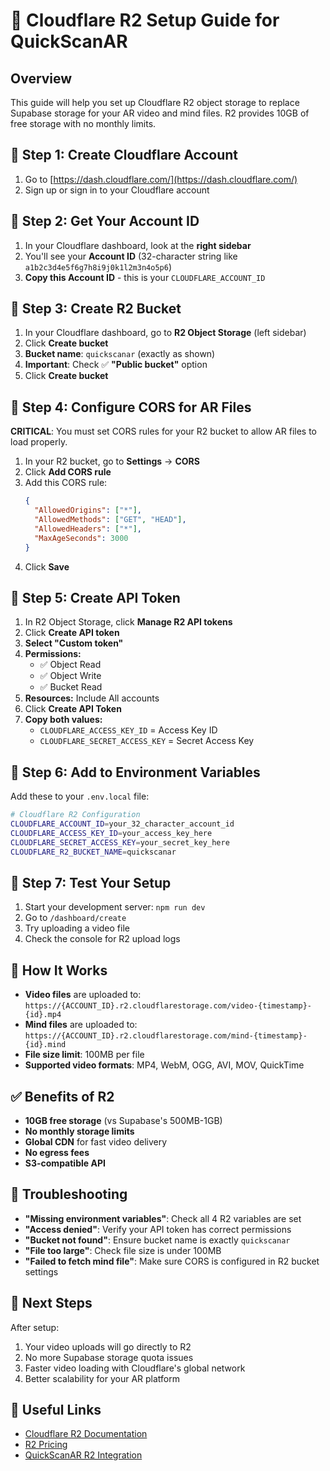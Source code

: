 # 🚀 Cloudflare R2 Setup Guide for QuickScanAR

## **Overview**
This guide will help you set up Cloudflare R2 object storage to replace Supabase storage for your AR video and mind files. R2 provides 10GB of free storage with no monthly limits.

## **🎯 Step 1: Create Cloudflare Account**
1. Go to [https://dash.cloudflare.com/](https://dash.cloudflare.com/)
2. Sign up or sign in to your Cloudflare account

## **🎯 Step 2: Get Your Account ID**
1. In your Cloudflare dashboard, look at the **right sidebar**
2. You'll see your **Account ID** (32-character string like `a1b2c3d4e5f6g7h8i9j0k1l2m3n4o5p6`)
3. **Copy this Account ID** - this is your `CLOUDFLARE_ACCOUNT_ID`

## **🎯 Step 3: Create R2 Bucket**
1. In your Cloudflare dashboard, go to **R2 Object Storage** (left sidebar)
2. Click **Create bucket**
3. **Bucket name**: `quickscanar` (exactly as shown)
4. **Important**: Check ✅ **"Public bucket"** option
5. Click **Create bucket**

## **🎯 Step 4: Configure CORS for AR Files**
**CRITICAL**: You must set CORS rules for your R2 bucket to allow AR files to load properly.

1. In your R2 bucket, go to **Settings** → **CORS**
2. Click **Add CORS rule**
3. Add this CORS rule:
   ```json
   {
     "AllowedOrigins": ["*"],
     "AllowedMethods": ["GET", "HEAD"],
     "AllowedHeaders": ["*"],
     "MaxAgeSeconds": 3000
   }
   ```
4. Click **Save**

## **🎯 Step 5: Create API Token**
1. In R2 Object Storage, click **Manage R2 API tokens**
2. Click **Create API token**
3. **Select "Custom token"**
4. **Permissions:**
   - ✅ Object Read
   - ✅ Object Write
   - ✅ Bucket Read
5. **Resources:** Include All accounts
6. Click **Create API Token**
7. **Copy both values:**
   - `CLOUDFLARE_ACCESS_KEY_ID` = Access Key ID
   - `CLOUDFLARE_SECRET_ACCESS_KEY` = Secret Access Key

## **🎯 Step 6: Add to Environment Variables**
Add these to your `.env.local` file:

```bash
# Cloudflare R2 Configuration
CLOUDFLARE_ACCOUNT_ID=your_32_character_account_id
CLOUDFLARE_ACCESS_KEY_ID=your_access_key_here
CLOUDFLARE_SECRET_ACCESS_KEY=your_secret_key_here
CLOUDFLARE_R2_BUCKET_NAME=quickscanar
```

## **🎯 Step 7: Test Your Setup**
1. Start your development server: `npm run dev`
2. Go to `/dashboard/create`
3. Try uploading a video file
4. Check the console for R2 upload logs

## **🔧 How It Works**
- **Video files** are uploaded to: `https://{ACCOUNT_ID}.r2.cloudflarestorage.com/video-{timestamp}-{id}.mp4`
- **Mind files** are uploaded to: `https://{ACCOUNT_ID}.r2.cloudflarestorage.com/mind-{timestamp}-{id}.mind`
- **File size limit**: 100MB per file
- **Supported video formats**: MP4, WebM, OGG, AVI, MOV, QuickTime

## **✅ Benefits of R2**
- **10GB free storage** (vs Supabase's 500MB-1GB)
- **No monthly storage limits**
- **Global CDN** for fast video delivery
- **No egress fees**
- **S3-compatible API**

## **🚨 Troubleshooting**
- **"Missing environment variables"**: Check all 4 R2 variables are set
- **"Access denied"**: Verify your API token has correct permissions
- **"Bucket not found"**: Ensure bucket name is exactly `quickscanar`
- **"File too large"**: Check file size is under 100MB
- **"Failed to fetch mind file"**: Make sure CORS is configured in R2 bucket settings

## **📱 Next Steps**
After setup:
1. Your video uploads will go directly to R2
2. No more Supabase storage quota issues
3. Faster video loading with Cloudflare's global network
4. Better scalability for your AR platform

## **🔗 Useful Links**
- [Cloudflare R2 Documentation](https://developers.cloudflare.com/r2/)
- [R2 Pricing](https://developers.cloudflare.com/r2/platform/pricing/)
- [QuickScanAR R2 Integration](https://quickscanar.com)
